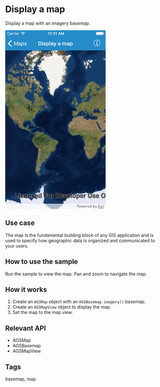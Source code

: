 # Display a map

Display a map with an imagery basemap.

![Image of display map](display-map.png)

## Use case

The map is the fundamental building block of any GIS application and is used to specify how geographic data is organized and communicated to your users.

## How to use the sample

Run the sample to view the map. Pan and zoom to navigate the map.

## How it works

1. Create an `AGSMap` object with an `AGSBasemap.imagery()` basemap.
2. Create an `AGSMapView` object to display the map.
3. Set the map to the map view.

## Relevant API

* AGSMap
* AGSBasemap
* AGSMapView

## Tags

basemap, map
